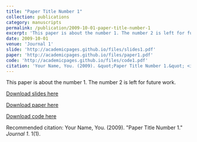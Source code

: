```yaml
---
title: "Paper Title Number 1"
collection: publications
category: manuscripts
permalink: /publication/2009-10-01-paper-title-number-1
excerpt: 'This paper is about the number 1. The number 2 is left for future work.'
date: 2009-10-01
venue: 'Journal 1'
slide: 'http://academicpages.github.io/files/slides1.pdf'
paper: 'http://academicpages.github.io/files/paper1.pdf'
code: 'http://academicpages.github.io/files/code1.pdf'
citation: 'Your Name, You. (2009). &quot;Paper Title Number 1.&quot; <i>Journal 1</i>. 1(1).'
---
```

This paper is about the number 1. The number 2 is left for future work.

[Download slides here](http://academicpages.github.io/files/slides1.pdf)

[Download paper here](http://academicpages.github.io/files/paper1.pdf)

[Download code here](http://academicpages.github.io/files/code1.pdf)

Recommended citation: Your Name, You. (2009). "Paper Title Number 1." <i>Journal 1</i>. 1(1).